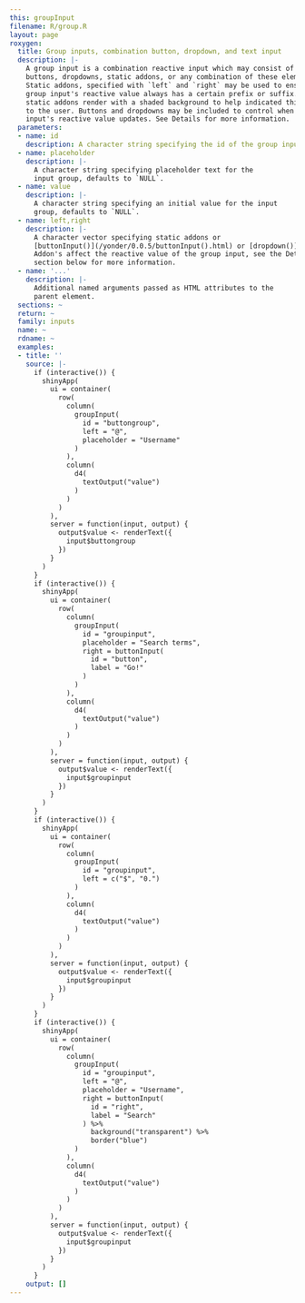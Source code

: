 ```yaml
---
this: groupInput
filename: R/group.R
layout: page
roxygen:
  title: Group inputs, combination button, dropdown, and text input
  description: |-
    A group input is a combination reactive input which may consist of one or two
    buttons, dropdowns, static addons, or any combination of these elements.
    Static addons, specified with `left` and `right` may be used to ensure an
    group input's reactive value always has a certain prefix or suffix. These
    static addons render with a shaded background to help indicated this behavior
    to the user. Buttons and dropdowns may be included to control when the group
    input's reactive value updates. See Details for more information.
  parameters:
  - name: id
    description: A character string specifying the id of the group input.
  - name: placeholder
    description: |-
      A character string specifying placeholder text for the
      input group, defaults to `NULL`.
  - name: value
    description: |-
      A character string specifying an initial value for the input
      group, defaults to `NULL`.
  - name: left,right
    description: |-
      A character vector specifying static addons or
      [buttonInput()](/yonder/0.0.5/buttonInput().html) or [dropdown()](/yonder/0.0.5/dropdown().html) elements specifying dynamic addons.
      Addon's affect the reactive value of the group input, see the Details
      section below for more information.
  - name: '...'
    description: |-
      Additional named arguments passed as HTML attributes to the
      parent element.
  sections: ~
  return: ~
  family: inputs
  name: ~
  rdname: ~
  examples:
  - title: ''
    source: |-
      if (interactive()) {
        shinyApp(
          ui = container(
            row(
              column(
                groupInput(
                  id = "buttongroup",
                  left = "@",
                  placeholder = "Username"
                )
              ),
              column(
                d4(
                  textOutput("value")
                )
              )
            )
          ),
          server = function(input, output) {
            output$value <- renderText({
              input$buttongroup
            })
          }
        )
      }
      if (interactive()) {
        shinyApp(
          ui = container(
            row(
              column(
                groupInput(
                  id = "groupinput",
                  placeholder = "Search terms",
                  right = buttonInput(
                    id = "button",
                    label = "Go!"
                  )
                )
              ),
              column(
                d4(
                  textOutput("value")
                )
              )
            )
          ),
          server = function(input, output) {
            output$value <- renderText({
              input$groupinput
            })
          }
        )
      }
      if (interactive()) {
        shinyApp(
          ui = container(
            row(
              column(
                groupInput(
                  id = "groupinput",
                  left = c("$", "0.")
                )
              ),
              column(
                d4(
                  textOutput("value")
                )
              )
            )
          ),
          server = function(input, output) {
            output$value <- renderText({
              input$groupinput
            })
          }
        )
      }
      if (interactive()) {
        shinyApp(
          ui = container(
            row(
              column(
                groupInput(
                  id = "groupinput",
                  left = "@",
                  placeholder = "Username",
                  right = buttonInput(
                    id = "right",
                    label = "Search"
                  ) %>%
                    background("transparent") %>%
                    border("blue")
                )
              ),
              column(
                d4(
                  textOutput("value")
                )
              )
            )
          ),
          server = function(input, output) {
            output$value <- renderText({
              input$groupinput
            })
          }
        )
      }
    output: []
---
```

